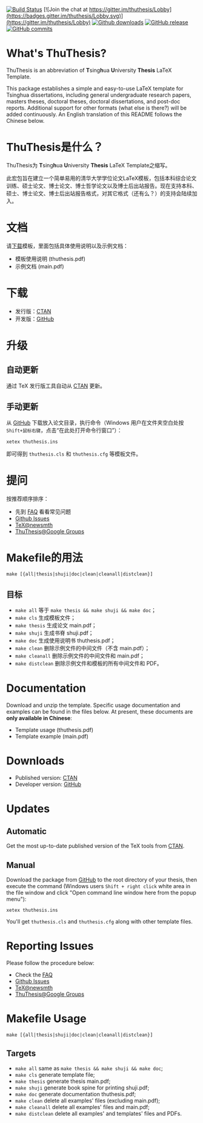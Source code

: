 [![Build Status](https://travis-ci.org/xueruini/thuthesis.svg?branch=master)](https://travis-ci.org/xueruini/thuthesis)
[![Join the chat at https://gitter.im/thuthesis/Lobby](https://badges.gitter.im/thuthesis/Lobby.svg)](https://gitter.im/thuthesis/Lobby)
[![Github downloads](https://img.shields.io/github/downloads/xueruini/thuthesis/total.svg)](https://github.com/xueruini/thuthesis/releases)
[![GitHub release](https://img.shields.io/github/release/xueruini/thuthesis/all.svg)](https://github.com/xueruini/thuthesis/releases/latest)
[![GitHub commits](https://img.shields.io/github/commits-since/xueruini/thuthesis/latest.svg)](https://github.com/xueruini/thuthesis/commits/master)

# What's ThuThesis?
ThuThesis is an abbreviation of <b>T</b>sing<b>h</b>ua <b>U</b>niversity <b>Thesis</b> LaTeX Template.

This package establishes a simple and easy-to-use LaTeX template for Tsinghua dissertations, including general undergraduate research papers, masters theses, doctoral theses, doctoral dissertations, and post-doc reports. Additional support for other formats (what else is there?) will be added continuously. An English translation of this README follows the Chinese below.

# ThuThesis是什么？
ThuThesis为 <b>T</b>sing<b>h</b>ua <b>U</b>niversity <b>Thesis</b> LaTeX Template之缩写。

此宏包旨在建立一个简单易用的清华大学学位论文LaTeX模板，包括本科综合论文训练、硕士论文、博士论文、博士哲学论文以及博士后出站报告。现在支持本科、硕士、博士论文、博士后出站报告格式，对其它格式（还有么？）的支持会陆续加入。

# 文档
请[下载](https://github.com/xueruini/thuthesis/releases)模板，里面包括具体使用说明以及示例文档：

* 模板使用说明 (thuthesis.pdf)
* 示例文档 (main.pdf)

# 下载
* 发行版：[CTAN](http://www.ctan.org/pkg/thuthesis)
* 开发版：[GitHub](https://github.com/xueruini/thuthesis)

# 升级
## 自动更新
通过 TeX 发行版工具自动从 [CTAN](http://www.ctan.org/pkg/thuthesis) 更新。

## 手动更新
从 [GitHub](https://github.com/xueruini/thuthesis) 下载放入论文目录，执行命令（Windows 用户在文件夹空白处按`Shift+鼠标右键`，点击“在此处打开命令行窗口”）：

    xetex thuthesis.ins

即可得到 `thuthesis.cls` 和 `thuthesis.cfg` 等模板文件。

# 提问
按推荐顺序排序：

* 先到 [FAQ](https://github.com/xueruini/thuthesis/wiki/FAQ) 看看常见问题
* [Github Issues](http://github.com/xueruini/thuthesis/issues)
* [TeX@newsmth](http://www.newsmth.net/nForum/#!board/TeX)
* [ThuThesis@Google Groups](http://groups.google.com/group/thuthesis)

# Makefile的用法

```shell
make [{all|thesis|shuji|doc|clean|cleanall|distclean}]
```

## 目标
* `make all`       等于 `make thesis && make shuji && make doc`；
* `make cls`       生成模板文件；
* `make thesis`    生成论文 main.pdf；
* `make shuji`     生成书脊 shuji.pdf；
* `make doc`       生成使用说明书 thuthesis.pdf；
* `make clean`     删除示例文件的中间文件（不含 main.pdf）；
* `make cleanall`  删除示例文件的中间文件和 main.pdf；
* `make distclean` 删除示例文件和模板的所有中间文件和 PDF。

# Documentation
Download and unzip the template. Specific usage documentation and examples can be found in the files below. At present, these documents are <b>only available in Chinese</b>:
* Template usage (thuthesis.pdf)
* Template example (main.pdf)

# Downloads
* Published version: [CTAN](http://www.ctan.org/pkg/thuthesis)
* Developer version: [GitHub](https://github.com/xueruini/thuthesis)

# Updates
## Automatic
Get the most up-to-date published version of the TeX tools from [CTAN](http://www.ctan.org/pkg/thuthesis).

## Manual
Download the package from [GitHub](https://github.com/xueruini/thuthesis) to the root directory of your thesis, then execute the command (Windows users `Shift + right click` white area in the file window and click "Open command line window here from the popup menu"):

    xetex thuthesis.ins

You'll get `thuthesis.cls` and `thuthesis.cfg` along with other template files.

# Reporting Issues
Please follow the procedure below:

* Check the  [FAQ](https://github.com/xueruini/thuthesis/wiki/FAQ)
* [Github Issues](http://github.com/xueruini/thuthesis/issues)
* [TeX@newsmth](http://www.newsmth.net/nForum/#!board/TeX)
* [ThuThesis@Google Groups](http://groups.google.com/group/thuthesis)

# Makefile Usage

```shell
make [{all|thesis|shuji|doc|clean|cleanall|distclean}]
```

## Targets
* `make all`       same as `make thesis && make shuji && make doc`;
* `make cls`       generate template file;
* `make thesis`    generate thesis main.pdf;
* `make shuji`     generate book spine for printing shuji.pdf;
* `make doc`       generate documentation thuthesis.pdf;
* `make clean`     delete all examples' files (excluding main.pdf);
* `make cleanall`  delete all examples' files and main.pdf;
* `make distclean` delete all examples' and templates' files and PDFs.
